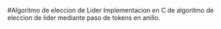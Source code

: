 #Algoritmo de eleccion de Lider
Implementacion en C de algoritmo de eleccion de lider mediante paso de tokens en anillo.